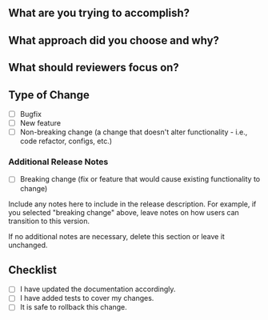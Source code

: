 ## What are you trying to accomplish?


## What approach did you choose and why?


## What should reviewers focus on?


## Type of Change

- [ ] Bugfix
- [ ] New feature
- [ ] Non-breaking change (a change that doesn't alter functionality - i.e., code refactor, configs, etc.)

### Additional Release Notes

- [ ] Breaking change (fix or feature that would cause existing functionality to change)

Include any notes here to include in the release description. For example, if you selected "breaking change" above, leave notes on how users can transition to this version.

If no additional notes are necessary, delete this section or leave it unchanged.

## Checklist

- [ ] I have updated the documentation accordingly.
- [ ] I have added tests to cover my changes.
- [ ] It is safe to rollback this change.
